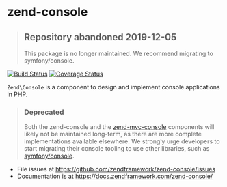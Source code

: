 # zend-console

> ## Repository abandoned 2019-12-05
>
> This package is no longer maintained. We recommend migrating to symfony/console.

[![Build Status](https://secure.travis-ci.org/zendframework/zend-console.svg?branch=master)](https://secure.travis-ci.org/zendframework/zend-console)
[![Coverage Status](https://coveralls.io/repos/github/zendframework/zend-console/badge.svg?branch=master)](https://coveralls.io/github/zendframework/zend-console?branch=master)

`Zend\Console` is a component to design and implement console applications in PHP.

> ### Deprecated
>
> Both the zend-console and the [zend-mvc-console](https://docs.zendframework.com/zend-mvc-console/)
> components will likely not be maintained long-term, as there are more complete
> implementations available elsewhere. We strongly urge developers to start
> migrating their console tooling to use other libraries, such as
> [symfony/console](https://github.com/symfony/console).

- File issues at https://github.com/zendframework/zend-console/issues
- Documentation is at https://docs.zendframework.com/zend-console/
